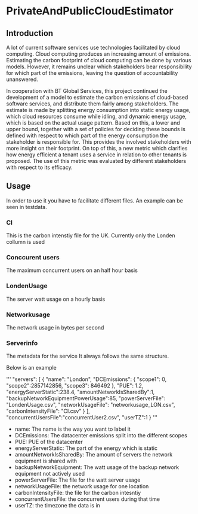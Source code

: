 # PrivateAndPublicCloudEstimator


## Introduction
A lot of current software services use technologies facilitated by cloud computing. Cloud computing produces an increasing amount of emissions. Estimating the carbon footprint of cloud computing can be done by various models. However, it remains unclear which stakeholders bear responsibility for which part of the emissions, leaving the question of accountability unanswered.

In cooperation with BT Global Services, this project continued the development of a model to estimate the carbon emissions of cloud-based software services, and distribute them fairly among stakeholders. The estimate is made by splitting energy consumption into static energy usage, which cloud resources consume while idling, and dynamic energy usage, which is based on the actual usage pattern. Based on this, a lower and upper bound, together with a set of policies for deciding these bounds is defined with respect to which part of the energy consumption the stakeholder is responsible for. This provides the involved stakeholders with more insight on their footprint. On top of this, a new metric which clarifies how energy efficient a tenant uses a service in relation to other tenants is proposed. The use of this metric was evaluated by different stakeholders with respect to its efficacy.


## Usage

In order to use it you have to facilitate different files.
An example can be seen in testdata.

### CI
This is the carbon intenstiy file for the UK.
Currently only the Londen collumn is used

### Conccurent users
The maximum concurrent users on an half hour basis

### LondenUsage
The server watt usage on a hourly basis

### Networkusage
The network usage in bytes per second

### Serverinfo

The metadata for the service
It always follows the same structure.

Below is an example

'''
"servers": [
        {
            "name": "London",
            "DCEmissions": {
                "scope1": 0,
                "scope2":2857142856,
                "scope3": 846492
            },
            "PUE": 1.2,
            "energyServerStatic":238.4,
            "amountNetworkIsSharedBy":1,
            "backupNetworkEquipmentPowerUsage":85,
            "powerServerFile": "LondenUsage.csv",
            "networkUsageFile": "networkusage_LON.csv",
            "carbonIntensityFile": "CI.csv"
        }
    ],
    "concurrentUsersFile":"concurrentUser2.csv",
    "userTZ":1
}
'''

* name: The name is the way you want to label it
* DCEmissions: The datacenter emissions split into the different scopes
* PUE: PUE of the datacenter
* energyServerStatic: The part of the energy which is static
* amountNetworkIsSharedBy: The amount of servers the network equipment is shared with
* backupNetworkEquipment: The watt usage of the backup network equipment not actively used
* powerServerFile: The file for the watt server usage
* networkUsageFile: the network usage for one location
* carbonIntensityFile: the file for the carbon intesntiy
* concurrentUsersFile: the concurrent users during that time
* userTZ: the timezone the data is in